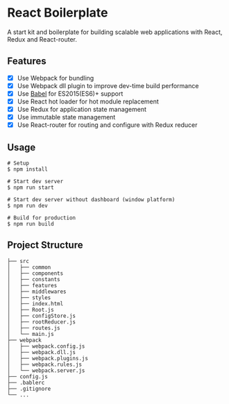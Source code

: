 # React Boilerplate
A start kit and boilerplate for building scalable web applications with React, Redux and React-router.

## Features
- [x] Use Webpack for bundling
- [x] Use Webpack dll plugin to improve dev-time build performance
- [x] Use [Babel](https://babeljs.io) for ES2015(ES6)+ support
- [x] Use React hot loader for hot module replacement
- [x] Use Redux for application state management
- [x] Use immutable state management
- [x] Use React-router for routing and configure with Redux reducer

## Usage

```
# Setup
$ npm install

# Start dev server
$ npm run start

# Start dev server without dashboard (window platform)
$ npm run dev

# Build for production
$ npm run build
```

## Project Structure
```
├── src
│   ├── common
│   ├── components
│   ├── constants
│   ├── features
│   ├── middlewares
│   ├── styles
│   ├── index.html
│   ├── Root.js
│   ├── configStore.js
│   ├── rootReducer.js
│   ├── routes.js
│   └── main.js
├── webpack
│   ├── webpack.config.js
│   ├── webpack.dll.js
│   ├── webpack.plugins.js
│   ├── webpack.rules.js
│   └── webpack.server.js
├── config.js
├── .bablerc
├── .gitignore
└── ...
```
